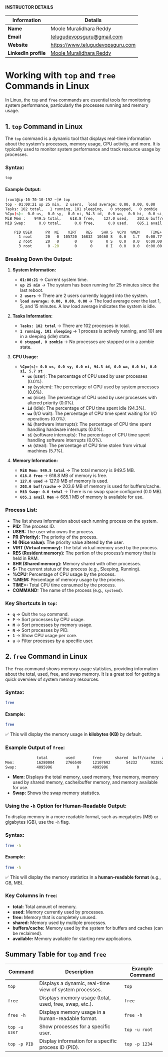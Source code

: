 #### INSTRUCTOR DETAILS

|  Information             | Details                                                                      |
|----------------------    |------------------------------------------------------------------------------|
| **Name**                 | Moole Muralidhara Reddy                                                      |
| **Email**                | telugudevopsguru@gmail.com                                                |
| **Website**              | https://www.telugudevopsguru.com               |
| **LinkedIn profile**     | [Moole Muralidhara Reddy](https://www.linkedin.com/in/moole-muralidhara-reddy) |

# **Working with `top` and `free` Commands in Linux**

In Linux, the `top` and `free` commands are essential tools for monitoring system performance, particularly the processes running and memory usage.

## **1. `top` Command in Linux**

The `top` command is a dynamic tool that displays real-time information about the system's processes, memory usage, CPU activity, and more. It is typically used to monitor system performance and track resource usage by processes.

### **Syntax:**  
```sh
top
```

#### **Example Output:**

```sh
[root@ip-10-70-10-192 ~]# top
top - 01:00:21 up 25 min,  2 users,  load average: 0.00, 0.00, 0.00
Tasks: 102 total,   1 running, 101 sleeping,   0 stopped,   0 zombie
%Cpu(s):  0.0 us,  0.0 sy,  0.0 ni, 94.3 id,  0.0 wa,  0.0 hi,  0.0 si,  5.7 st
MiB Mem :    949.5 total,    618.8 free,    127.0 used,    203.6 buff/cache
MiB Swap:      0.0 total,      0.0 free,      0.0 used.    685.1 avail Mem

    PID USER      PR  NI    VIRT    RES    SHR S  %CPU  %MEM     TIME+ COMMAND
      1 root      20   0  105720  16832  10468 S   0.0   1.7   0:00.77 systemd
      2 root      20   0       0      0      0 S   0.0   0.0   0:00.00 kthreadd
      3 root       0 -20       0      0      0 I   0.0   0.0   0:00.00 rcu_gp
```

### **Breaking Down the Output:**

1. **System Information:**
   - **`01:00:21`** → Current system time.
   - **`up 25 min`** → The system has been running for 25 minutes since the last reboot.
   - **`2 users`** → There are 2 users currently logged into the system.
   - **`load average: 0.00, 0.00, 0.00`** → The load average over the last 1, 5, and 15 minutes. A low load average indicates the system is idle.

2. **Tasks Information:**
   - **`Tasks: 102 total`** → There are 102 processes in total.
   - **`1 running, 101 sleeping`** → 1 process is actively running, and 101 are in a sleeping (idle) state.
   - **`0 stopped, 0 zombie`** → No processes are stopped or in a zombie state.

3. **CPU Usage:**
   - **`%Cpu(s): 0.0 us, 0.0 sy, 0.0 ni, 94.3 id, 0.0 wa, 0.0 hi, 0.0 si, 5.7 st`**
     - **`us`** (user): The percentage of CPU used by user processes (0.0%).
     - **`sy`** (system): The percentage of CPU used by system processes (0.0%).
     - **`ni`** (nice): The percentage of CPU used by user processes with altered priority (0.0%).
     - **`id`** (idle): The percentage of CPU time spent idle (94.3%).
     - **`wa`** (I/O wait): The percentage of CPU time spent waiting for I/O operations (0.0%).
     - **`hi`** (hardware interrupts): The percentage of CPU time spent handling hardware interrupts (0.0%).
     - **`si`** (software interrupts): The percentage of CPU time spent handling software interrupts (0.0%).
     - **`st`** (steal): The percentage of CPU time stolen from virtual machines (5.7%).

4. **Memory Information:**
   - **`MiB Mem: 949.5 total`** → The total memory is 949.5 MB.
   - **`618.8 free`** → 618.8 MB of memory is free.
   - **`127.0 used`** → 127.0 MB of memory is used.
   - **`203.6 buff/cache`** → 203.6 MB of memory is used for buffers/cache.
   - **`MiB Swap: 0.0 total`** → There is no swap space configured (0.0 MB).
   - **`685.1 avail Mem`** → 685.1 MB of memory is available for use.

### **Process List:**

- The list shows information about each running process on the system.
- **PID:** The process ID.
- **USER:** The user who owns the process.
- **PR (Priority):** The priority of the process.
- **NI (Nice value):** The priority value altered by the user.
- **VIRT (Virtual memory):** The total virtual memory used by the process.
- **RES (Resident memory):** The portion of the process’s memory that is held in RAM.
- **SHR (Shared memory):** Memory shared with other processes.
- **S:** The current status of the process (e.g., Sleeping, Running).
- **%CPU:** Percentage of CPU usage by the process.
- **%MEM:** Percentage of memory usage by the process.
- **TIME+:** Total CPU time consumed by the process.
- **COMMAND:** The name of the process (e.g., `systemd`).

### **Key Shortcuts in `top`:**

- **`q`** → Quit the `top` command.
- **`P`** → Sort processes by CPU usage.
- **`M`** → Sort processes by memory usage.
- **`N`** → Sort processes by PID.
- **`1`** → Show CPU usage per core.
- **`u`** → Filter processes by a specific user.

## **2. `free` Command in Linux**

The `free` command shows memory usage statistics, providing information about the total, used, free, and swap memory. It is a great tool for getting a quick overview of system memory resources.

### **Syntax:**  
```sh
free
```

#### **Example:**  
```sh
free
```
✅ This will display the memory usage in **kilobytes (KB)** by default.

### **Example Output of `free`:**

```sh
              total        used        free      shared  buff/cache   available
Mem:          16280084     2766540     12107692       54232      932852      13493696
Swap:         4095996           0      4095996
```

- **Mem:** Displays the total memory, used memory, free memory, memory used by shared memory, cache/buffer memory, and memory available for use.
- **Swap:** Shows the swap memory statistics.
### **Using the `-h` Option for Human-Readable Output:**

To display memory in a more readable format, such as megabytes (MB) or gigabytes (GB), use the `-h` flag.

### **Syntax:**  
```sh
free -h
```

#### **Example:**  
```sh
free -h
```
✅ This will display the memory statistics in a **human-readable format** (e.g., GB, MB).

### **Key Columns in `free`:**

- **total:** Total amount of memory.
- **used:** Memory currently used by processes.
- **free:** Memory that is completely unused.
- **shared:** Memory used by multiple processes.
- **buffers/cache:** Memory used by the system for buffers and caches (can be reclaimed).
- **available:** Memory available for starting new applications.

## **Summary Table for `top` and `free`**

| Command        | Description                                                | Example Command      |
|----------------|------------------------------------------------------------|----------------------|
| `top`          | Displays a dynamic, real-time view of system processes.    | `top`                |
| `free`         | Displays memory usage (total, used, free, swap, etc.).     | `free`               |
| `free -h`      | Displays memory usage in a human-readable format.          | `free -h`            |
| `top -u user`  | Show processes for a specific user.                        | `top -u root`        |
| `top -p PID`   | Display information for a specific process ID (PID).      | `top -p 1234`        |
